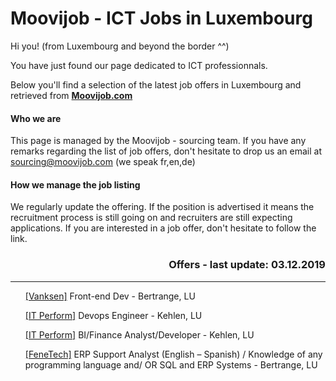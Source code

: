 # Moovijob - ICT Jobs in Luxembourg

Hi you! (from Luxembourg and beyond the border ^^)

You have just found our page dedicated to ICT professionnals. 

Below you'll find a selection of the latest job offers in Luxembourg and retrieved from <b><a href="https://en.moovijob.com">Moovijob.com</a></b>

<h4>Who we are</h4>
This page is managed by the Moovijob - sourcing team. If you have any remarks regarding the list of job offers, don't hesitate to drop us an email at <a href="mailto:sourcing@moovijob.com?subject=Contact from Github/Moovijob" title="">sourcing@moovijob.com</a> (we speak fr,en,de)

<h4>How we manage the job listing</h4>
We regularly update the offering. If the position is advertised it means the recruitment process is still going on and recruiters are still expecting applications.
If you are interested in a job offer, don't hesitate to follow the link.


<h3 align="right">Offers - last update: 03.12.2019</h3>


<div>
<hr class="separation" />
</div>

<ul> <! -- LISTE A PUCE AVEC OFFRE D'EMPLOI --> 

<a href="https://www.moovijob.com/company/vanksen/job/fr/front-end-developer-7">[Vanksen]</a> Front-end Dev - Bertrange, LU
</br>

<a href="https://www.moovijob.com/company/it-perform/job/en/devops-engineer-24">[IT Perform]</a> Devops Engineer - Kehlen, LU
</br>

<a href="https://www.moovijob.com/company/it-perform/job/en/bi-finance-analyst-developer">[IT Perform]</a> BI/Finance Analyst/Developer - Kehlen, LU
</br>

<a href="https://www.moovijob.com/company/fenetech-europe-sarl/job/en/erp-support-analyst-english-german">[FeneTech]</a> ERP Support Analyst (English – Spanish) / Knowledge of any programming language and/ OR SQL and ERP Systems - Bertrange, LU
</ul>
